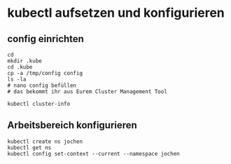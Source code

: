 # kubectl aufsetzen und konfigurieren

## config einrichten 

```
cd
mkdir .kube
cd .kube
cp -a /tmp/config config
ls -la
# nano config befüllen 
# das bekommt ihr aus Eurem Cluster Management Tool 
```

```
kubectl cluster-info
```

## Arbeitsbereich konfigurieren 

```
kubectl create ns jochen
kubectl get ns
kubectl config set-context --current --namespace jochen
```
